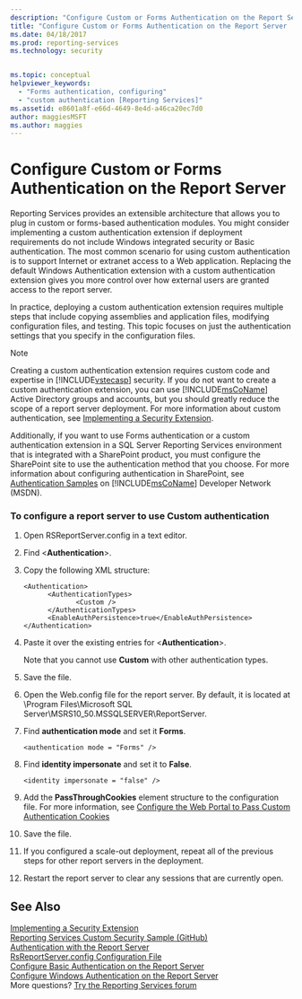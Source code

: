 ```yaml
---
description: "Configure Custom or Forms Authentication on the Report Server"
title: "Configure Custom or Forms Authentication on the Report Server | Microsoft Docs"
ms.date: 04/18/2017
ms.prod: reporting-services
ms.technology: security


ms.topic: conceptual
helpviewer_keywords: 
  - "Forms authentication, configuring"
  - "custom authentication [Reporting Services]"
ms.assetid: e8601a8f-e66d-4649-8e4d-a46ca20ec7d0
author: maggiesMSFT
ms.author: maggies
---
```

# Configure Custom or Forms Authentication on the Report Server

Reporting Services provides an extensible architecture that allows you to plug in custom or forms-based authentication modules. You might consider implementing a custom authentication extension if deployment requirements do not include Windows integrated security or Basic authentication. The most common scenario for using custom authentication is to support Internet or extranet access to a Web application. Replacing the default Windows Authentication extension with a custom authentication extension gives you more control over how external users are granted access to the report server.  

In practice, deploying a custom authentication extension requires multiple steps that include copying assemblies and application files, modifying configuration files, and testing. This topic focuses on just the authentication settings that you specify in the configuration files.  

> [!NOTE]
>  Creating a custom authentication extension requires custom code and expertise in [!INCLUDE[vstecasp](../../includes/vstecasp-md.md)] security. If you do not want to create a custom authentication extension, you can use [!INCLUDE[msCoName](../../includes/msconame-md.md)] Active Directory groups and accounts, but you should greatly reduce the scope of a report server deployment. For more information about custom authentication, see [Implementing a Security Extension](../../reporting-services/extensions/security-extension/implementing-a-security-extension.md).

Additionally, if you want to use Forms authentication or a custom authentication extension in a SQL Server Reporting Services environment that is integrated with a SharePoint product, you must configure the SharePoint site to use the authentication method that you choose. For more information about configuring authentication in SharePoint, see [Authentication Samples](/previous-versions/office/sharepoint-2007-products-and-technologies/cc262069(v=office.12)) on [!INCLUDE[msCoName](../../includes/msconame-md.md)] Developer Network (MSDN).



### To configure a report server to use Custom authentication

1.  Open RSReportServer.config in a text editor.

2.  Find \<**Authentication**>.

3.  Copy the following XML structure:

    ```
    <Authentication>
          <AuthenticationTypes>
                 <Custom />
          </AuthenticationTypes>
          <EnableAuthPersistence>true</EnableAuthPersistence>
    </Authentication>
    ```

4.  Paste it over the existing entries for \<**Authentication**>.

     Note that you cannot use **Custom** with other authentication types.

5.  Save the file.

6.  Open the Web.config file for the report server. By default, it is located at \Program Files\Microsoft SQL Server\MSRS10_50.MSSQLSERVER\ReportServer.

7.  Find **authentication mode** and set it **Forms**.

    ```
    <authentication mode = "Forms" />
    ```

8.  Find **identity impersonate** and set it to **False**.

    ```
    <identity impersonate = "false" />  
    ```
9. Add the **PassThroughCookies** element structure to the configuration file. For more information, see [Configure the Web Portal to Pass Custom Authentication Cookies](../../reporting-services/security/configure-the-web-portal-to-pass-custom-authentication-cookies.md)
  
10. Save the file.  
  
11. If you configured a scale-out deployment, repeat all of the previous steps for other report servers in the deployment.  
  
12. Restart the report server to clear any sessions that are currently open.  

## See Also

[Implementing a Security Extension](../../reporting-services/extensions/security-extension/implementing-a-security-extension.md)  
[Reporting Services Custom Security Sample (GitHub)](https://github.com/Microsoft/Reporting-Services/tree/master/CustomSecuritySample)  
[Authentication with the Report Server](../../reporting-services/security/authentication-with-the-report-server.md)   
[RsReportServer.config Configuration File](../../reporting-services/report-server/rsreportserver-config-configuration-file.md)   
[Configure Basic Authentication on the Report Server](../../reporting-services/security/configure-basic-authentication-on-the-report-server.md)   
[Configure Windows Authentication on the Report Server](../../reporting-services/security/configure-windows-authentication-on-the-report-server.md)  
More questions? [Try the Reporting Services forum](/answers/search.html?c=&f=&includeChildren=&q=ssrs+OR+reporting+services&redirect=search%2fsearch&sort=relevance&type=question+OR+idea+OR+kbentry+OR+answer+OR+topic+OR+user)